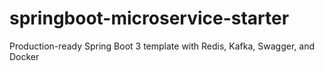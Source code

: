 # springboot-microservice-starter
Production-ready Spring Boot 3 template with Redis, Kafka, Swagger, and Docker
